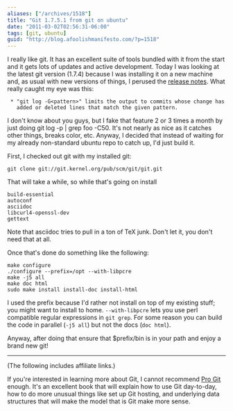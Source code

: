 ```yaml
---
aliases: ["/archives/1518"]
title: "Git 1.7.5.1 from git on ubuntu"
date: "2011-03-02T02:56:31-06:00"
tags: [git, ubuntu]
guid: "http://blog.afoolishmanifesto.com/?p=1518"
---
```

I really like git. It has an excellent suite of tools bundled with it from the start and it gets lots of updates and active development. Today I was looking at the latest git version (1.7.4) because I was installing it on a new machine and, as usual with new versions of things, I perused the [release notes](http://www.kernel.org/pub/software/scm/git/docs/RelNotes/1.7.4.txt). What really caught my eye was this:

```
 * "git log -G<pattern>" limits the output to commits whose change has
   added or deleted lines that match the given pattern.
```

I don't know about you guys, but I fake that feature 2 or 3 times a month by just doing git log -p | grep foo -C50. It's not nearly as nice as it catches other things, breaks color, etc. Anyway, I decided that instead of waiting for my already non-standard ubuntu repo to catch up, I'd just build it.

First, I checked out git with my installed git:

    git clone git://git.kernel.org/pub/scm/git/git.git

That will take a while, so while that's going on install

    build-essential
    autoconf
    asciidoc
    libcurl4-openssl-dev
    gettext

Note that asciidoc tries to pull in a ton of TeX junk. Don't let it, you don't need that at all.

Once that's done do something like the following:

    make configure
    ./configure --prefix=/opt --with-libpcre
    make -j5 all
    make doc html
    sudo make install install-doc install-html

I used the prefix because I'd rather not install on top of my existing stuff; you might want to install to home.  `--with-libpcre` lets you use perl compatible regular expressions in `git grep`.  For some reason you can build the code in parallel (`-j5 all`) but not the docs (`doc html`).

Anyway, after doing that ensure that $prefix/bin is in your path and enjoy a brand new git!

---

(The following includes affiliate links.)

If you're interested in learning more about Git, I cannot recommend
<a  href="https://www.amazon.com/gp/product/1484200772/ref=as_li_tl?ie=UTF8&camp=1789&creative=9325&creativeASIN=1484200772&linkCode=as2&tag=afoolishmanif-20&linkId=73f85964b6ab98ea870583701b7e77aa">Pro Git</a><img src="//ir-na.amazon-adsystem.com/e/ir?t=afoolishmanif-20&l=am2&o=1&a=1484200772" width="1" height="1" border="0" alt="" style="border:none !important; margin:0px !important;" />
enough.  It's an excellent book that will explain how to use Git day-to-day, how
to do more unusual things like set up Git hosting, and underlying data
structures that will make the model that is Git make more sense.
